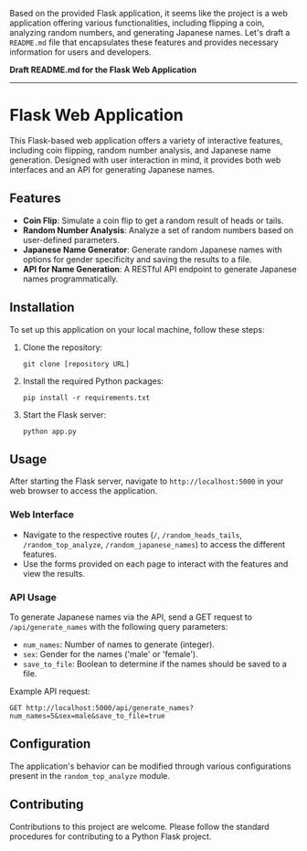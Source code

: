 Based on the provided Flask application, it seems like the project is a web application offering various functionalities, including flipping a coin, analyzing random numbers, and generating Japanese names. Let's draft a `README.md` file that encapsulates these features and provides necessary information for users and developers.

**Draft README.md for the Flask Web Application**

---

# Flask Web Application

This Flask-based web application offers a variety of interactive features, including coin flipping, random number analysis, and Japanese name generation. Designed with user interaction in mind, it provides both web interfaces and an API for generating Japanese names.

## Features

- **Coin Flip**: Simulate a coin flip to get a random result of heads or tails.
- **Random Number Analysis**: Analyze a set of random numbers based on user-defined parameters.
- **Japanese Name Generator**: Generate random Japanese names with options for gender specificity and saving the results to a file.
- **API for Name Generation**: A RESTful API endpoint to generate Japanese names programmatically.

## Installation

To set up this application on your local machine, follow these steps:

1. Clone the repository:
   ```
   git clone [repository URL]
   ```
2. Install the required Python packages:
   ```
   pip install -r requirements.txt
   ```
3. Start the Flask server:
   ```
   python app.py
   ```

## Usage

After starting the Flask server, navigate to `http://localhost:5000` in your web browser to access the application.

### Web Interface

- Navigate to the respective routes (`/`, `/random_heads_tails`, `/random_top_analyze`, `/random_japanese_names`) to access the different features.
- Use the forms provided on each page to interact with the features and view the results.

### API Usage

To generate Japanese names via the API, send a GET request to `/api/generate_names` with the following query parameters:

- `num_names`: Number of names to generate (integer).
- `sex`: Gender for the names ('male' or 'female').
- `save_to_file`: Boolean to determine if the names should be saved to a file.

Example API request:
```
GET http://localhost:5000/api/generate_names?num_names=5&sex=male&save_to_file=true
```

## Configuration

The application's behavior can be modified through various configurations present in the `random_top_analyze` module.

## Contributing

Contributions to this project are welcome. Please follow the standard procedures for contributing to a Python Flask project.



